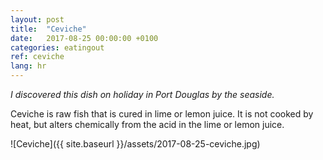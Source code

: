 ```yaml
---
layout: post
title:  "Ceviche"
date:   2017-08-25 00:00:00 +0100
categories: eatingout
ref: ceviche
lang: hr
---
```


*I discovered this dish on holiday in Port Douglas by the seaside.*

Ceviche is raw fish that is cured in lime or lemon juice. It is not cooked by heat, but alters chemically from the acid in the lime or lemon juice.

![Ceviche]({{ site.baseurl }}/assets/2017-08-25-ceviche.jpg)
